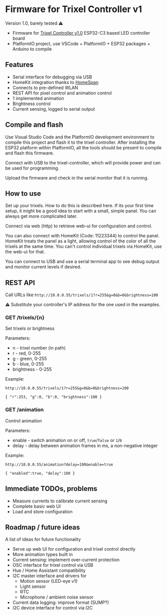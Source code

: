 # Firmware for Trixel Controller v1

Version 1.0, barely tested :warning:

- Firmware for [Trixel Controller v1.0](https://github.com/runger1101001/LED_Tile_Controller) ESP32-C3 based LED controller board
- PlatformIO project, use VSCode + PlatformIO + ESP32 packages + Arduino to compile

## Features

- Serial interface for debugging via USB
- HomeKit integration thanks to [HomeSpan](https://github.com/HomeSpan/HomeSpan)
- Connects to pre-defined WLAN
- REST API for pixel control and animation control
- 1 implemented animation
- Brightness control
- Current sensing, logged to serial output

## Compile and flash

Use Visual Studio Code and the PlatformIO development environment to compile this project and flash it to the trixel controller. After installing the ESP32 platform within PlatformIO, all the tools should be present to compile and flash this firmware.

Connect with USB to the trixel-controller, which will provide power and can be used for programming.

Upload the firmware and check in the serial monitor that it is running.

## How to use

Set up your trixels. How to do this is described here. If its your first time setup, it might be a good idea to start with a small, simple panel. You can always get more complicated later.

Connect via web (http) to retrieve web-ui for configuration and control.

You can also connect with HomeKit (Code: 11223344) to control the panel. HomeKit treats the panel as a light, allowing control of the color of all the trixels at the same time. You can't control individual trixels via HomeKit, use the web-ui for that.

You can connect to USB and use a serial terminal app to see debug output and monitor current levels if desired.

## REST API

Call URLs like `http://10.0.0.55/trixels/1?r=255&g=0&b=0&brightness=100`

:warning: Substitute your controller's IP address for the one used in the examples.

### GET /trixels/{n}

Set trixels or brightness

Parameters:
- n - trixel number (in path)
- r - red, 0-255
- g - green, 0-255
- b - blue, 0-255
- brightness - 0-255

Example:
```
http://10.0.0.55/trixels/1?r=255&g=0&b=0&brightness=100

{ "r":253, "g":0, "b":0, "brightness":100 }
```

### GET /animation

Control animation

Parameters:
- enable - switch animation on or off, `true`/`false` or `1`/`0`
- delay - delay between animation frames in ms, a non-negative integer

Example:
```
http://10.0.0.55/animation?delay=100&enable=true

{ "enabled":true, "delay":100 }
```


## Immediate TODOs, problems

- Measure currents to calibrate current sensing
- Complete basic web UI
- Load and store configuration


## Roadmap / future ideas

A list of ideas for future functionality

- Serve up web UI for configuration and trixel control directly
- More animation types built in
- Current sensing: implement over-current protection
- OSC interface for trixel control via USB
- Hue / Home Assistant compatibility
- I2C master interface and drivers for
  - Motion sensor (LED-eye v1)
  - Light sensor
  - RTC
  - Microphone / ambient noise sensor
- Current data logging: improve format (SUMP?)
- I2C device interface for control via I2C

